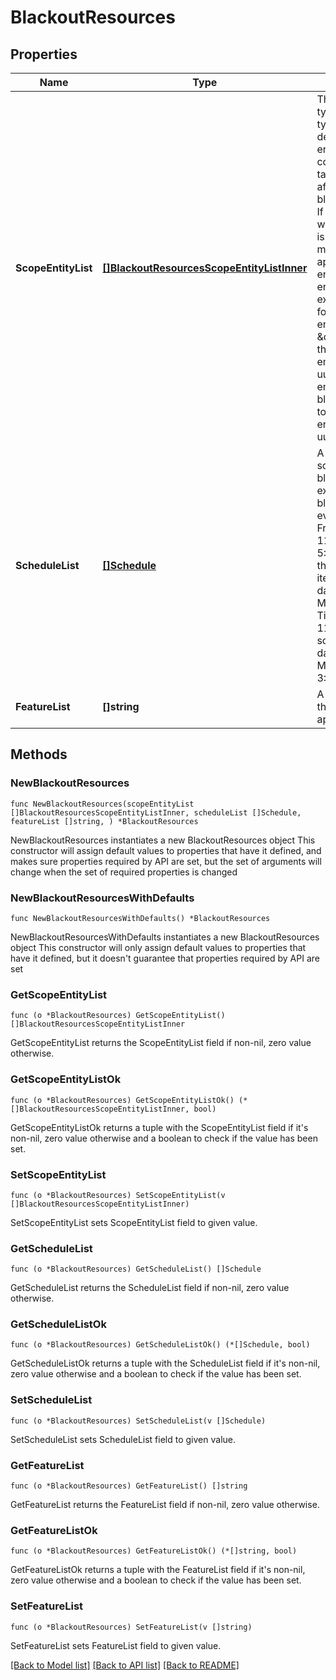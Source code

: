 # BlackoutResources

## Properties

Name | Type | Description | Notes
------------ | ------------- | ------------- | -------------
**ScopeEntityList** | [**[]BlackoutResourcesScopeEntityListInner**](BlackoutResourcesScopeEntityListInner.md) | The list of 1) entity type, or 2) entity type + uuid_list, will define the targeted entities.  Any entities contained inside the targeted entities are affected by this blackout schedule. If it is case 1), where the uuid_list is empty, then, it means the blackout applies to all the entities of this entity_type.  For example, blackout for all clusters, the entity_type &#x3D; \&quot;cluster\&quot;, the uuid_list will be empty.  If the uuid_list is not empty, then, the blackout is applied to only these entities in the uuid_list.  | 
**ScheduleList** | [**[]Schedule**](Schedule.md) | A list of time schedules for the blackout.  For example, if the blackout is for every Monday and Friday, 10:00 - 11:00 am, 3:00-5:00 pm, then, there will be 2 items:   schedule1: day_of_week &#x3D; Monday,Friday, Time &#x3D; 10:00 - 11:00 am   schedule2: day_of_week &#x3D; Monday,Friday, 3:00 - 5:00 pm  | 
**FeatureList** | **[]string** | A list of features that this blackout is applied to. | 

## Methods

### NewBlackoutResources

`func NewBlackoutResources(scopeEntityList []BlackoutResourcesScopeEntityListInner, scheduleList []Schedule, featureList []string, ) *BlackoutResources`

NewBlackoutResources instantiates a new BlackoutResources object
This constructor will assign default values to properties that have it defined,
and makes sure properties required by API are set, but the set of arguments
will change when the set of required properties is changed

### NewBlackoutResourcesWithDefaults

`func NewBlackoutResourcesWithDefaults() *BlackoutResources`

NewBlackoutResourcesWithDefaults instantiates a new BlackoutResources object
This constructor will only assign default values to properties that have it defined,
but it doesn't guarantee that properties required by API are set

### GetScopeEntityList

`func (o *BlackoutResources) GetScopeEntityList() []BlackoutResourcesScopeEntityListInner`

GetScopeEntityList returns the ScopeEntityList field if non-nil, zero value otherwise.

### GetScopeEntityListOk

`func (o *BlackoutResources) GetScopeEntityListOk() (*[]BlackoutResourcesScopeEntityListInner, bool)`

GetScopeEntityListOk returns a tuple with the ScopeEntityList field if it's non-nil, zero value otherwise
and a boolean to check if the value has been set.

### SetScopeEntityList

`func (o *BlackoutResources) SetScopeEntityList(v []BlackoutResourcesScopeEntityListInner)`

SetScopeEntityList sets ScopeEntityList field to given value.


### GetScheduleList

`func (o *BlackoutResources) GetScheduleList() []Schedule`

GetScheduleList returns the ScheduleList field if non-nil, zero value otherwise.

### GetScheduleListOk

`func (o *BlackoutResources) GetScheduleListOk() (*[]Schedule, bool)`

GetScheduleListOk returns a tuple with the ScheduleList field if it's non-nil, zero value otherwise
and a boolean to check if the value has been set.

### SetScheduleList

`func (o *BlackoutResources) SetScheduleList(v []Schedule)`

SetScheduleList sets ScheduleList field to given value.


### GetFeatureList

`func (o *BlackoutResources) GetFeatureList() []string`

GetFeatureList returns the FeatureList field if non-nil, zero value otherwise.

### GetFeatureListOk

`func (o *BlackoutResources) GetFeatureListOk() (*[]string, bool)`

GetFeatureListOk returns a tuple with the FeatureList field if it's non-nil, zero value otherwise
and a boolean to check if the value has been set.

### SetFeatureList

`func (o *BlackoutResources) SetFeatureList(v []string)`

SetFeatureList sets FeatureList field to given value.



[[Back to Model list]](../README.md#documentation-for-models) [[Back to API list]](../README.md#documentation-for-api-endpoints) [[Back to README]](../README.md)


